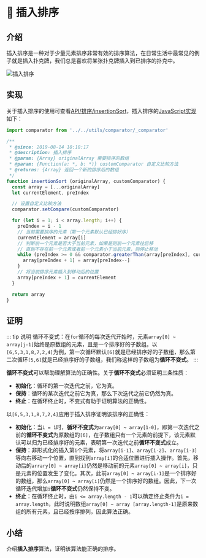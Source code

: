 # :blue_book: 插入排序

## 介绍

插入排序是一种对于少量元素排序非常有效的排序算法，在日常生活中最常见的例子就是插入扑克牌，我们总是喜欢将某张扑克牌插入到已排序的扑克中。

![插入排序](~@image/basic/insertion.gif)

## 实现

关于插入排序的使用可查看[API/排序/insertionSort](/api/sort/#insertionSort)，插入排序的[JavaScript实现](https://github.com/ziyi2/algorithms/blob/dev/src/algorithms/sorting/insertionSort.js)如下：

``` javascript
import comparator from '../../utils/comparator/_comparator'

/**
 * @since: 2019-08-14 10:18:17
 * @description: 插入排序
 * @param: {Array} originalArray 需要排序的数组
 * @param: {Function(a: *, b: *)} customComparator 自定义比较方法
 * @returns: {Array} 返回一个新的排序后的数组
 */
function insertionSort (originalArray, customComparator) {
  const array = [...originalArray]
  let currentElement, preIndex

  // 设置自定义比较方法
  comparator.setCompare(customComparator)

  for (let i = 1; i < array.length; i++) {
    preIndex = i - 1
    // 当前需要排序的元素（第一个元素默认已经排好序）
    currentElement = array[i]
    // 判断前一个元素是否大于当前元素，如果是则前一个元素往后移
    // 直到不存在前一个元素或者前一个元素小于当前元素，则停止移动
    while (preIndex >= 0 && comparator.greaterThan(array[preIndex], currentElement)) {
      array[preIndex + 1] = array[preIndex--]
    }
    // 将当前排序元素插入到移动后的位置
    array[preIndex + 1] = currentElement
  }

  return array
}

```



## 证明

::: tip 说明
循环不变式：在`for`循环的每次迭代开始时，元素`array[0] ~ array[j-1]`始终是原数组的元素，且是一个排序好的子数组。以`[6,5,3,1,8,7,2,4]`为例，第一次循环默认`[6]`就是已经排序好的子数组，那么第二次循环`[5,6]`就是已经排序好的子数组，我们称这样的子数组为**循环不变式**。
:::


**循环不变式**可以帮助理解算法的正确性。关于**循环不变式**必须证明三条性质：

- **初始化**：循环的第一次迭代之前，它为真。
- **保持**：循环的某次迭代之前它为真，那么下次迭代之前它仍然为真。
- **终止**：在循环终止时，不变式有助于证明算法的正确性。

以`[6,5,3,1,8,7,2,4]`应用于插入排序证明该排序的正确性：

- **初始化**：当`i = 1`时，**循环不变式**为`array[0] ~ array[1-0]`，即第一次迭代之前的**循环不变式**为原数组的`[6]`，在子数组只有一个元素的前提下，该元素默认可以归为已经排序好的元素，表明第一次迭代之前**循环不变式**成立。
- **保持**：非形式化的插入第`i`个元素，将`array[i-1]`、`array[i-2]`、`array[i-3]`等向右移动一个位置，直到找到`array[i]`的合适位置进行插入操作。首先，移动后的`arrary[0] ~ array[i]`仍然是移动前的元素`array[0] ~ array[i]`，只是元素的位置发生了变化。其次，此前`array[0] ~ array[i-1]`是一个排序好的数组，那么`array[0] ~ array[i]`仍然是一个排序好的数组。因此，下一次循环迭代增加`i`**循环不变式**仍然保持不变。
- **终止**：在循环终止时，由`i <= array.length - 1`可以确定终止条件为`i = array.length`，此时说明数组`array[0] ~ array [array.length-1]`是原来数组的所有元素，且已经按序排列，因此算法正确。

## 小结

介绍**插入排序**算法，证明该算法能正确的排序。